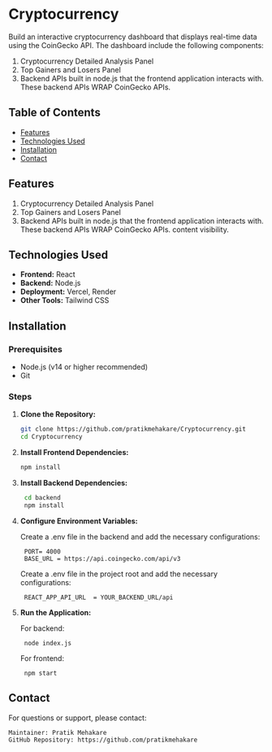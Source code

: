 # Cryptocurrency

Build an interactive cryptocurrency dashboard that displays real-time data using the
CoinGecko API. The dashboard include the following components:
1. Cryptocurrency Detailed Analysis Panel
2. Top Gainers and Losers Panel
3. Backend APIs built in node.js that the frontend application interacts
with. These backend APIs WRAP CoinGecko APIs.

## Table of Contents

- [Features](#features)
- [Technologies Used](#technologies-used)
- [Installation](#installation)
- [Contact](#contact)

## Features

1. Cryptocurrency Detailed Analysis Panel
2. Top Gainers and Losers Panel
3. Backend APIs built in node.js that the frontend application interacts
with. These backend APIs WRAP CoinGecko APIs. content visibility.

## Technologies Used

- **Frontend:** React
- **Backend:** Node.js
- **Deployment:** Vercel, Render
- **Other Tools:** Tailwind CSS

## Installation

### Prerequisites

- Node.js (v14 or higher recommended)
- Git

### Steps

1. **Clone the Repository:**

   ```bash
   git clone https://github.com/pratikmehakare/Cryptocurrency.git
   cd Cryptocurrency
2. **Install Frontend Dependencies:**

   ```bash
   npm install
3. **Install Backend Dependencies:**

   ```bash
    cd backend
    npm install
4. **Configure Environment Variables:**

    Create a .env file in the backend and add the necessary configurations:

        PORT= 4000
        BASE_URL = https://api.coingecko.com/api/v3

    Create a .env file in the project root and add the necessary configurations: 

        REACT_APP_API_URL  = YOUR_BACKEND_URL/api

6. **Run the Application:**

    For backend:

        node index.js

    For frontend:

        npm start

## Contact
For questions or support, please contact:

    Maintainer: Pratik Mehakare
    GitHub Repository: https://github.com/pratikmehakare
